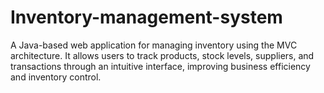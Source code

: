 # Inventory-management-system
A Java-based web application for managing inventory using the MVC architecture. It allows users to track products, stock levels, suppliers, and transactions through an intuitive interface, improving business efficiency and inventory control.
